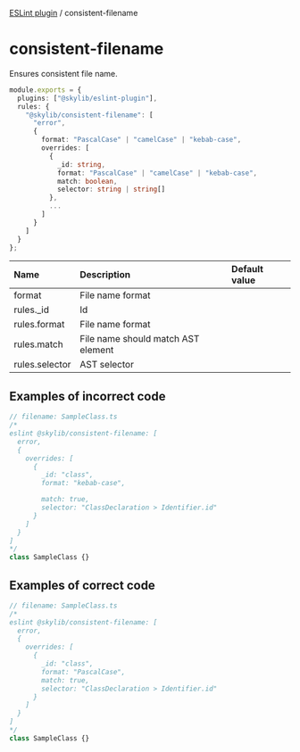 [ESLint plugin](index.md) / consistent-filename

# consistent-filename

Ensures consistent file name.

```ts
module.exports = {
  plugins: ["@skylib/eslint-plugin"],
  rules: {
    "@skylib/consistent-filename": [
      "error",
      {
        format: "PascalCase" | "camelCase" | "kebab-case",
        overrides: [
          {
            _id: string,
            format: "PascalCase" | "camelCase" | "kebab-case",
            match: boolean,
            selector: string | string[]
          },
          ...
        ]
      }
    ]
  }
};
```

| Name | Description | Default value |
| :----- | :----- | :----- |
| format | File name format |
| rules._id | Id |
| rules.format | File name format |
| rules.match | File name should match AST element |
| rules.selector | AST selector |

## Examples of incorrect code

```ts
// filename: SampleClass.ts
/*
eslint @skylib/consistent-filename: [
  error,
  {
    overrides: [
      {
        _id: "class",
        format: "kebab-case",

        match: true,
        selector: "ClassDeclaration > Identifier.id"
      }
    ]
  }
]
*/
class SampleClass {}
```

## Examples of correct code

```ts
// filename: SampleClass.ts
/*
eslint @skylib/consistent-filename: [
  error,
  {
    overrides: [
      {
        _id: "class",
        format: "PascalCase",
        match: true,
        selector: "ClassDeclaration > Identifier.id"
      }
    ]
  }
]
*/
class SampleClass {}
```